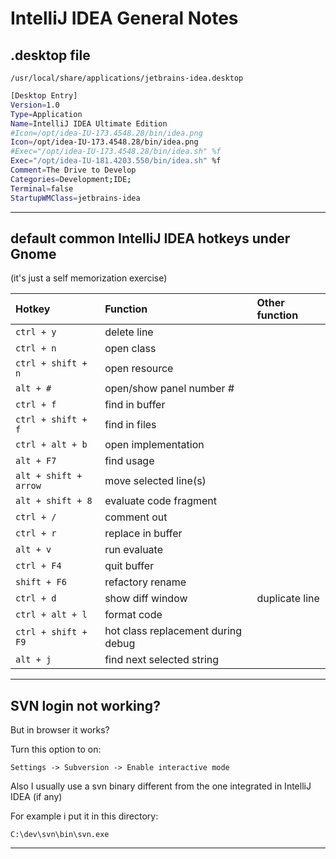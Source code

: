 # IntelliJ IDEA General Notes

## .desktop file

```/usr/local/share/applications/jetbrains-idea.desktop```

```bash
[Desktop Entry]
Version=1.0
Type=Application
Name=IntelliJ IDEA Ultimate Edition
#Icon=/opt/idea-IU-173.4548.28/bin/idea.png
Icon=/opt/idea-IU-173.4548.28/bin/idea.png
#Exec="/opt/idea-IU-173.4548.28/bin/idea.sh" %f
Exec="/opt/idea-IU-181.4203.550/bin/idea.sh" %f
Comment=The Drive to Develop
Categories=Development;IDE;
Terminal=false
StartupWMClass=jetbrains-idea
```

---

## default common IntelliJ IDEA hotkeys under Gnome

(it's just a self memorization exercise)


| Hotkey                    | Function                 | Other function
| :------------------------ |:-------------------------| :-
| ```ctrl + y```            | delete line              |
| ```ctrl + n```            | open class               |
| ```ctrl + shift + n```    | open resource            |
| ```alt + #```             | open/show panel number # |
| ```ctrl + f```            | find in buffer           |
| ```ctrl + shift + f```    | find in files            |
| ```ctrl + alt + b```      | open implementation      |
| ```alt + F7```            | find usage               |
| ```alt + shift + arrow``` | move selected line(s)    |
| ```alt + shift + 8```     | evaluate code fragment   |
| ```ctrl + /```            | comment out              |
| ```ctrl + r```            | replace in buffer        |
| ```alt + v```             | run evaluate             |
| ```ctrl + F4```           | quit buffer              |
| ```shift + F6```          | refactory rename         |
| ```ctrl + d```            | show diff window         | duplicate line
| ```ctrl + alt + l```      | format code              |
| ```ctrl + shift + F9```   | hot class replacement during debug |
| ```alt + j```             | find next selected string |

---

## SVN login not working?

But in browser it works?

Turn this option to on:

```Settings -> Subversion -> Enable interactive mode```

Also I usually use a svn binary different from the one integrated in IntelliJ IDEA (if any)

For example i put it in this directory:

```C:\dev\svn\bin\svn.exe```

---
